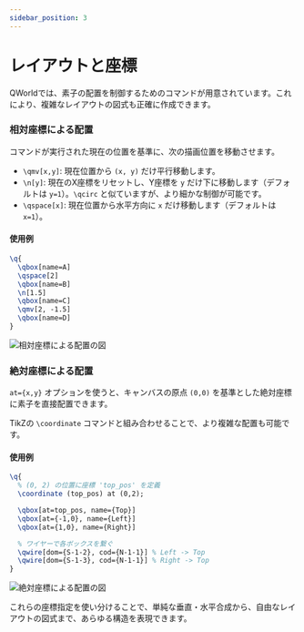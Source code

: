 ```yaml
---
sidebar_position: 3
---
```


# レイアウトと座標

QWorldでは、素子の配置を制御するためのコマンドが用意されています。これにより、複雑なレイアウトの図式も正確に作成できます。

### 相対座標による配置

コマンドが実行された現在の位置を基準に、次の描画位置を移動させます。

- `\qmv[x,y]`: 現在位置から `(x, y)` だけ平行移動します。
- `\n[y]`: 現在のX座標をリセットし、Y座標を `y` だけ下に移動します（デフォルトは `y=1`）。`\qcirc` と似ていますが、より細かな制御が可能です。
- `\qspace[x]`: 現在位置から水平方向に `x` だけ移動します（デフォルトは `x=1`）。

#### 使用例

```latex
\q{
  \qbox[name=A]
  \qspace[2]
  \qbox[name=B]
  \n[1.5]
  \qbox[name=C]
  \qmv[2, -1.5]
  \qbox[name=D]
}
```

![相対座標による配置の図](https://placehold.co/400x300/F3F4F6/333333?text=Relative%20Positioning)

### 絶対座標による配置

`at={x,y}` オプションを使うと、キャンバスの原点 `(0,0)` を基準とした絶対座標に素子を直接配置できます。

TikZの `\coordinate` コマンドと組み合わせることで、より複雑な配置も可能です。

#### 使用例

```latex
\q{
  % (0, 2) の位置に座標 'top_pos' を定義
  \coordinate (top_pos) at (0,2);

  \qbox[at=top_pos, name={Top}]
  \qbox[at={-1,0}, name={Left}]
  \qbox[at={1,0}, name={Right}]

  % ワイヤーで各ボックスを繋ぐ
  \qwire[dom={S-1-2}, cod={N-1-1}] % Left -> Top
  \qwire[dom={S-1-3}, cod={N-1-1}] % Right -> Top
}
```

![絶対座標による配置の図](https://placehold.co/300x300/F3F4F6/333333?text=Absolute%20Positioning)

これらの座標指定を使い分けることで、単純な垂直・水平合成から、自由なレイアウトの図式まで、あらゆる構造を表現できます。
